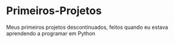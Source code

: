 # Primeiros-Projetos
 Meus primeiros projetos descontinuados, feitos quando eu estava aprendendo a programar em Python
